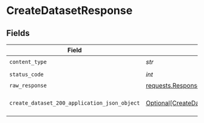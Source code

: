 # CreateDatasetResponse


## Fields

| Field                                                                                                   | Type                                                                                                    | Required                                                                                                | Description                                                                                             |
| ------------------------------------------------------------------------------------------------------- | ------------------------------------------------------------------------------------------------------- | ------------------------------------------------------------------------------------------------------- | ------------------------------------------------------------------------------------------------------- |
| `content_type`                                                                                          | *str*                                                                                                   | :heavy_check_mark:                                                                                      | N/A                                                                                                     |
| `status_code`                                                                                           | *int*                                                                                                   | :heavy_check_mark:                                                                                      | N/A                                                                                                     |
| `raw_response`                                                                                          | [requests.Response](https://requests.readthedocs.io/en/latest/api/#requests.Response)                   | :heavy_minus_sign:                                                                                      | N/A                                                                                                     |
| `create_dataset_200_application_json_object`                                                            | [Optional[CreateDataset200ApplicationJSON]](../../models/operations/createdataset200applicationjson.md) | :heavy_minus_sign:                                                                                      | Responses for POST /datasets                                                                            |